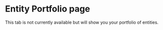 # Entity Portfolio page

This tab is not currently available but will show you your portfolio of entities.
